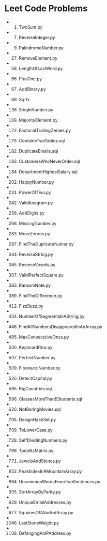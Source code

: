 # Leet Code Problems

- 1. TwoSum.py	
- 7. ReverseInteger.py	
- 9. PalindromeNumber.py	
- 27. RemoveElement.py	
- 58. LengthOfLastWord.py	
- 66. PlusOne.py	
- 67. AddBinary.py	
- 69. Sqrtx	
- 136. SingleNumber.py	
- 169. MajorityElement.py	
- 172. FactorialTrailingZeroes.py	
- 175. CombineTwoTables.sql	
- 182. DuplicateEmails.sql	
- 183. CustomersWhoNeverOrder.sql	
- 184. DepartmentHighestSalary.sql	
- 202. HappyNumber.py	
- 231. PowerOfTwo.py	
- 242. ValidAnagram.py	
- 258. AddDigits.py	
- 268. MissingNumber.py	
- 283. MoveZeroes.py	
- 287. FindTheDuplicateNumer.py	
- 344. ReverseString.py	
- 345. ReverseVowels.py	
- 367. ValidPerfectSquare.py	
- 383. RansomNote.py	
- 389. FindTheDifference.py	
- 412. FizzBuzz.py	
- 434. NumberOfSegmentsInAString.py	
- 448. FindAllNumbersDisappearedInAnArray.py	
- 485. MaxConsecutiveOnes.py	
- 500. KeyboardRow.py	
- 507. PerfectNumber.py	
- 509. FibonacciNumber.py	
- 520. DetectCapital.py	
- 595. BigCountries.sql	
- 596. ClassesMoreThan5Students.sql	
- 620. NotBoringMovies.sql	
- 705. DesignHashSet.py	
- 709. ToLowerCase.py	
- 728. SelfDividingNumbers.py	
- 766. ToeplitzMatrix.py	
- 771. JewelsAndStones.py	
- 852. PeakIndexInAMountainArray.py	
- 884. UncommonWordsFromTwoSentences.py	
- 905. SortArrayByParity.py	
- 929. UniqueEmailAddresses.py	
- 977. SquaresOfASortedArray.py	
- 1046. LastStoneWeight.py	
- 1108. DefangingAnIPAddress.py	